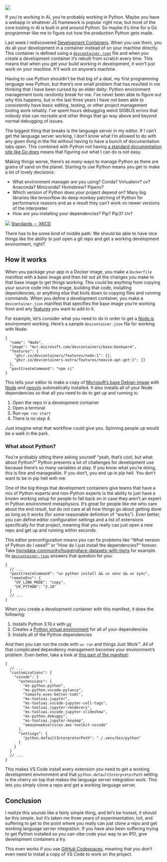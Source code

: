 ![](/blog/assets/images/shipyard-e6dcb9e9c9ab517c2a3bdcb1450dc15f.webp)

If you're working in AI, you're probably working in Python. Maybe you have a
webapp in whatever JS framework is popular right now, but most of the core
tooling in AI is built in and around Python. So maybe it’s time for a Go
programmer like me to figure out how the production Python gets made.

Last week I rediscovered [Development Containers](https://containers.dev/). When
you use them, you do all your development in a container instead of on your
machine directly. This container is defined using a
[`devcontainer.json`](https://containers.dev/implementors/json_schema/) file and
when you create a development container it’s rebuilt from scratch every time.
This means that when you get your build working in development, it won’t just
work on your machine. It’ll work on anyone’s machine.

Having to use Python shouldn't be that big of a deal, my first programming
language was Python, but there’s one small problem that has resulted in me
thinking that I have been cursed by an elder deity: Python environment
management tools randomly break for me. I’ve never been able to figure out why
this happens, but in the last three years I have not been able to consistently
have basic editing, testing, or other project management tooling work reliably.
I’ve spent hours debugging weird SIGBUS errors that nobody else can recreate and
other things that go way above and beyond normal debugging of issues.

The biggest thing that breaks is the language server in my editor. If I can’t
get the language server working, I don’t know what I’m allowed to do with any
given thing in the file without having to have a bunch of documentation tabs
open. This combined with Python not having
[a standard documentation site like Go does](https://pkg.go.dev) means that
figuring out what I can do is not easy.

Making things worse, there’s as many ways to manage Python as there are grains
of sand on the planet. Starting to use Python means you get to make a lot of
lovely decisions:

* What environment manager are you using? Conda? Virtualenv? uv? Anaconda?
  Miniconda? Homebrew? Pipenv?
* Which version of Python does your project depend on? Many big libraries like
  tensorflow do deep monkey patching of Python for performance reasons and as a
  result they can’t work on newer versions of the interpreter.
* How are you installing your dependencies? Pip? Pip3? Uv?

[![](/blog/assets/images/xkcd_standards-34f86e57eaef756c15ecfb2521124998.webp)](https://xkcd.com/927/)
[Standards -- XKCD](https://xkcd.com/927/)

There has to be some kind of middle path. We should be able to have nice things
like the ability to just open a git repo and get a working development
environment, right?

## How it works[​](#how-it-works "Direct link to How it works")

When you package your app in a Docker image, you make a `Dockerfile` manifest
with a base image and then list out all the changes you make to that base image
to get things working. This could be anything from copying your source code into
the image, building that code, installing dependencies, or anything else that
boils down to copying files and running commands. When you define a development
container, you make a `devcontainer.json` manifest that specifies the base image
you’re working from and any [features](https://containers.dev/features) you want
to add to it.

For example, let’s consider what you need to do in order to get a
[Node.js](http://Node.js) environment working. Here’s a sample
`devcontainer.json` file for working with Node:

```
{  
  "name": "Node",  
  "image": "mcr.microsoft.com/devcontainers/base:bookworm",  
  "features": {  
    "ghcr.io/devcontainers/features/node:1": {},  
    "ghcr.io/devcontainers-extra/features/neovim-apt-get:1": {}  
  },  
  "postCreateCommand": "npm ci"  
}  

```

This tells your editor to make a copy of
[Microsoft’s base Debian image](https://github.com/devcontainers/images/tree/main/src/base-debian)
with [Node](https://github.com/devcontainers/features/tree/main/src/node) and
[neovim](https://github.com/devcontainers-extra/features/tree/main/src/neovim-apt-get)
automatically installed. It also installs all of your Node dependencies so that
all you need to do to get up and running is:

1. Open the repo in a development container
2. Open a terminal
3. Run `npm run start`
4. There is no step 4.

Just imagine what that workflow could give you. Spinning people up would be a
walk in the park.

### What about Python?[​](#what-about-python "Direct link to What about Python?")

You’re probably sitting there asking yourself “yeah, that’s cool, but what about
Python?” Python presents a lot of challenges for development use because there’s
so many variables at play. If you know what you’re doing, this is fine and
manageable. If you don’t, you end up in pip hell. You don't want to be in pip
hell with me.

One of the big things that development containers give teams that have a mix of
Python experts and non-Python experts is the ability to just have a known
working setup for people to fall back on in case they aren’t an expert in Python
environment metaphysics. It’s great for people like me who care about the end
result, but do not care at all how things go about getting done as long as it
works (for some reasonable definition of “works”). Even better, you can define
editor configuration settings and a list of extensions specifically for that
project, meaning that you really can just open a new repo and get up and running
within seconds.

This editor preconfiguration means you can fix problems like “What version of
Python do I need?” or “How do I just install the dependencies?” forever. Take
[tigrisdata-community/huggingface-datasets-with-tigris](https://github.com/tigrisdata-community/huggingface-datasets-with-tigris)
for example. Its
[`devcontainer.json`](https://github.com/tigrisdata-community/huggingface-datasets-with-tigris/blob/main/.devcontainer/devcontainer.json)
answers that question for you:

```
{  
  // ...  
  "postCreateCommand": "uv python install && uv venv && uv sync",  
  "remoteEnv": {  
    "UV_LINK_MODE": "copy",  
    "UV_PYTHON": "3.10"  
  }  
  // ...  
}  

```

When you create a development container with this manifest, it does the
following:

1. Installs Python 3.10.x with [uv](https://docs.astral.sh/uv/)
2. Creates a
   [Python virtual environment](https://docs.astral.sh/uv/pip/environments/#using-python-environments)
   for all of your dependencies
3. Installs all of the Python dependencies

And then you can run the code with `uv run` and things Just Work™. All of that
complicated dependency management becomes your environment’s problem. Even
better, take a look at
[this part of the manifest](https://github.com/tigrisdata-community/huggingface-datasets-with-tigris/blob/5d32918c5d890b924b46703074e9966249406032/.devcontainer/devcontainer.json#L33-L51):

```
{  
  // ...  
  "customizations": {  
    "vscode": {  
      "extensions": [  
        "ms-python.python",  
        "ms-python.vscode-pylance",  
        "tamasfe.even-better-toml",  
        "ms-toolsai.jupyter",  
        "ms-toolsai.vscode-jupyter-cell-tags",  
        "ms-toolsai.jupyter-renderers",  
        "ms-toolsai.vscode-jupyter-slideshow",  
        "ms-python.debugpy",  
        "ms-toolsai.jupyter-keymap",  
        "amazonwebservices.aws-toolkit-vscode"  
      ],  
      "settings": {  
        "python.defaultInterpreterPath": "./.venv/bin/python"  
      }  
    }  
  }  
  // ...  
}  

```

This makes VS Code install every extension you need to get a working development
environment and that `python.defaultInterpreterPath` setting is the cherry on
top that makes the language server integration work. This lets you simply clone
a repo and get a working language server.

## Conclusion[​](#conclusion "Direct link to Conclusion")

I realize this sounds like a fairly simple thing, and let’s be honest, it should
be this simple, but it’s taken me three years of experimentation, toil, and
suffering to get to the point where you really can just clone a repo and get
working language server integration. If you have also been suffering trying to
get Python installed so you can vibe code your way to an IPO, give development
containers a try.

This even works if you use
[GitHub Codespaces](https://github.com/features/codespaces), meaning that you
don’t even need to install a copy of VS Code to work on the project.